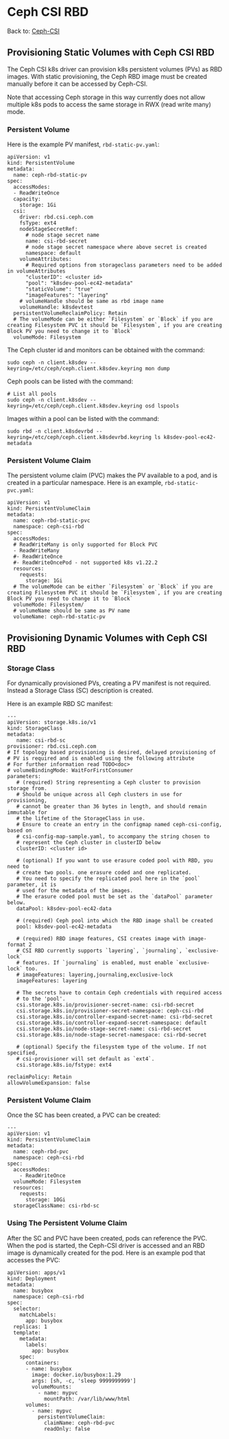 
# Ceph CSI RBD

Back to: [Ceph-CSI](./Ceph-CSI.md)

## Provisioning Static Volumes with Ceph CSI RBD

The Ceph CSI k8s driver can provision k8s persistent volumes (PVs) as RBD images. With static provisioning, the Ceph RBD image must be created manually before it can be accessed by Ceph-CSI.

Note that accessing Ceph storage in this way currently does not allow multiple k8s pods to access the same storage in RWX (read write many) mode. 

### Persistent Volume

Here is the example PV manifest, `rbd-static-pv.yaml`:


```
apiVersion: v1
kind: PersistentVolume
metadata:
  name: ceph-rbd-static-pv
spec:
  accessModes:
  - ReadWriteOnce
  capacity:
    storage: 1Gi
  csi:
    driver: rbd.csi.ceph.com
    fsType: ext4
    nodeStageSecretRef:
      # node stage secret name
      name: csi-rbd-secret
      # node stage secret namespace where above secret is created
      namespace: default
    volumeAttributes:
      # Required options from storageclass parameters need to be added in volumeAttributes
      "clusterID": <cluster id>
      "pool": "k8sdev-pool-ec42-metadata"
      "staticVolume": "true"
      "imageFeatures": "layering"
    # volumeHandle should be same as rbd image name
    volumeHandle: k8sdevtest
  persistentVolumeReclaimPolicy: Retain
  # The volumeMode can be either `Filesystem` or `Block` if you are creating Filesystem PVC it should be `Filesystem`, if you are creating Block PV you need to change it to `Block`
  volumeMode: Filesystem
```

The Ceph cluster id and monitors can be obtained with the command:

```
sudo ceph -n client.k8sdev --keyring=/etc/ceph/ceph.client.k8sdev.keyring mon dump
```

Ceph pools can be listed with the command:

```
# List all pools
sudo ceph -n client.k8sdev --keyring=/etc/ceph/ceph.client.k8sdev.keyring osd lspools
```

Images within a pool can be listed with the command:

```
sudo rbd -n client.k8sdevrbd --keyring=/etc/ceph/ceph.client.k8sdevrbd.keyring ls k8sdev-pool-ec42-metadata

```

### Persistent Volume Claim

The persistent volume claim (PVC) makes the PV available to a pod, and is created in a particular namespace. Here is an example, `rbd-static-pvc.yaml`:


```
apiVersion: v1
kind: PersistentVolumeClaim
metadata:
  name: ceph-rbd-static-pvc
  namespace: ceph-csi-rbd
spec:
  accessModes:
  # ReadWriteMany is only supported for Block PVC
  - ReadWriteMany
  #- ReadWriteOnce
  #- ReadWriteOncePod - not supported k8s v1.22.2
  resources:
    requests:
      storage: 1Gi
  # The volumeMode can be either `Filesystem` or `Block` if you are creating Filesystem PVC it should be `Filesystem`, if you are creating Block PV you need to change it to `Block`
  volumeMode: Filesystem/
  # volumeName should be same as PV name
  volumeName: ceph-rbd-static-pv
```

## Provisioning Dynamic Volumes with Ceph CSI RBD
### Storage Class

For dynamically provisioned PVs, creating a PV manifest is not required. Instead a Storage Class (SC) description is created. 

Here is an example RBD SC manifest:

```
---
apiVersion: storage.k8s.io/v1
kind: StorageClass
metadata:
   name: csi-rbd-sc
provisioner: rbd.csi.ceph.com
# If topology based provisioning is desired, delayed provisioning of
# PV is required and is enabled using the following attribute
# For further information read TODO<doc>
# volumeBindingMode: WaitForFirstConsumer
parameters:
   # (required) String representing a Ceph cluster to provision storage from.
   # Should be unique across all Ceph clusters in use for provisioning,
   # cannot be greater than 36 bytes in length, and should remain immutable for
   # the lifetime of the StorageClass in use.
   # Ensure to create an entry in the configmap named ceph-csi-config, based on
   # csi-config-map-sample.yaml, to accompany the string chosen to
   # represent the Ceph cluster in clusterID below
   clusterID: <cluster id>

   # (optional) If you want to use erasure coded pool with RBD, you need to
   # create two pools. one erasure coded and one replicated.
   # You need to specify the replicated pool here in the `pool` parameter, it is
   # used for the metadata of the images.
   # The erasure coded pool must be set as the `dataPool` parameter below.
   dataPool: k8sdev-pool-ec42-data

   # (required) Ceph pool into which the RBD image shall be created
   pool: k8sdev-pool-ec42-metadata

   # (required) RBD image features, CSI creates image with image-format 2
   # CSI RBD currently supports `layering`, `journaling`, `exclusive-lock`
   # features. If `journaling` is enabled, must enable `exclusive-lock` too.
   # imageFeatures: layering,journaling,exclusive-lock
   imageFeatures: layering

   # The secrets have to contain Ceph credentials with required access
   # to the 'pool'.
   csi.storage.k8s.io/provisioner-secret-name: csi-rbd-secret
   csi.storage.k8s.io/provisioner-secret-namespace: ceph-csi-rbd
   csi.storage.k8s.io/controller-expand-secret-name: csi-rbd-secret
   csi.storage.k8s.io/controller-expand-secret-namespace: default
   csi.storage.k8s.io/node-stage-secret-name: csi-rbd-secret
   csi.storage.k8s.io/node-stage-secret-namespace: csi-rbd-secret

   # (optional) Specify the filesystem type of the volume. If not specified,
   # csi-provisioner will set default as `ext4`.
   csi.storage.k8s.io/fstype: ext4
   
reclaimPolicy: Retain
allowVolumeExpansion: false

```

### Persistent Volume Claim

Once the SC has been created, a PVC can be created:


```
---
apiVersion: v1
kind: PersistentVolumeClaim
metadata:
  name: ceph-rbd-pvc
  namespace: ceph-csi-rbd
spec:
  accessModes:
    - ReadWriteOnce
  volumeMode: Filesystem
  resources:
    requests:
      storage: 10Gi
  storageClassName: csi-rbd-sc
```

### Using The Persistent Volume Claim

After the SC and PVC have been created, pods can reference the PVC. When the pod is started, the Ceph-CSI driver is accessed and an RBD image is dynamically created for the pod. Here is an example pod that accesses the PVC:

```
apiVersion: apps/v1
kind: Deployment
metadata:
  name: busybox
  namespace: ceph-csi-rbd
spec:
  selector:
    matchLabels:
      app: busybox
  replicas: 1
  template:
    metadata:
      labels:
        app: busybox
    spec:
      containers:
      - name: busybox
        image: docker.io/busybox:1.29
        args: [sh, -c, 'sleep 9999999999']
        volumeMounts:
          - name: mypvc
            mountPath: /var/lib/www/html
      volumes:
        - name: mypvc
          persistentVolumeClaim:
            claimName: ceph-rbd-pvc
            readOnly: false
```